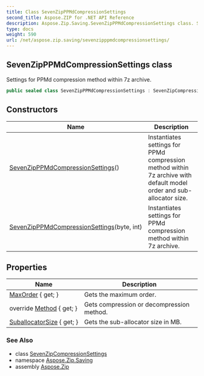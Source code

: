 ```yaml
---
title: Class SevenZipPPMdCompressionSettings
second_title: Aspose.ZIP for .NET API Reference
description: Aspose.Zip.Saving.SevenZipPPMdCompressionSettings class. Settings for PPMd compression method within 7z archive
type: docs
weight: 590
url: /net/aspose.zip.saving/sevenzipppmdcompressionsettings/
---
```

## SevenZipPPMdCompressionSettings class

Settings for PPMd compression method within 7z archive.

```csharp
public sealed class SevenZipPPMdCompressionSettings : SevenZipCompressionSettings
```

## Constructors

| Name | Description |
| --- | --- |
| [SevenZipPPMdCompressionSettings](sevenzipppmdcompressionsettings/#constructor)() | Instantiates settings for PPMd compression method within 7z archive with default model order and sub-allocator size. |
| [SevenZipPPMdCompressionSettings](sevenzipppmdcompressionsettings/#constructor_1)(byte, int) | Instantiates settings for PPMd compression method within 7z archive. |

## Properties

| Name | Description |
| --- | --- |
| [MaxOrder](../../aspose.zip.saving/sevenzipppmdcompressionsettings/maxorder/) { get; } | Gets the maximum order. |
| override [Method](../../aspose.zip.saving/sevenzipppmdcompressionsettings/method/) { get; } | Gets compression or decompression method. |
| [SuballocatorSize](../../aspose.zip.saving/sevenzipppmdcompressionsettings/suballocatorsize/) { get; } | Gets the sub-allocator size in MB. |

### See Also

* class [SevenZipCompressionSettings](../sevenzipcompressionsettings/)
* namespace [Aspose.Zip.Saving](../../aspose.zip.saving/)
* assembly [Aspose.Zip](../../)


